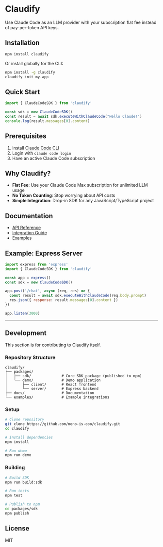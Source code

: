 # Claudify

Use Claude Code as an LLM provider with your subscription flat fee instead of pay-per-token API keys.

## Installation

```bash
npm install claudify
```

Or install globally for the CLI:
```bash
npm install -g claudify
claudify init my-app
```

## Quick Start

```javascript
import { ClaudeCodeSDK } from 'claudify'

const sdk = new ClaudeCodeSDK()
const result = await sdk.executeWithClaudeCode("Hello Claude!")
console.log(result.messages[0].content)
```

## Prerequisites

1. Install [Claude Code CLI](https://claude.ai/code)
2. Login with `claude code login`
3. Have an active Claude Code subscription

## Why Claudify?

- **Flat Fee**: Use your Claude Code Max subscription for unlimited LLM usage
- **No Token Counting**: Stop worrying about API costs
- **Simple Integration**: Drop-in SDK for any JavaScript/TypeScript project

## Documentation

- [API Reference](./docs/API_REFERENCE.md)
- [Integration Guide](./docs/LLM_INTEGRATION_GUIDE.md) 
- [Examples](./examples/)

## Example: Express Server

```javascript
import express from 'express'
import { ClaudeCodeSDK } from 'claudify'

const app = express()
const sdk = new ClaudeCodeSDK()

app.post('/chat', async (req, res) => {
  const result = await sdk.executeWithClaudeCode(req.body.prompt)
  res.json({ response: result.messages[0].content })
})

app.listen(3000)
```

---

## Development

This section is for contributing to Claudify itself.

### Repository Structure

```
claudify/
├── packages/
│   ├── sdk/              # Core SDK package (published to npm)
│   └── demo/             # Demo application
│       ├── client/       # React frontend
│       └── server/       # Express backend
├── docs/                 # Documentation
└── examples/             # Example integrations
```

### Setup

```bash
# Clone repository
git clone https://github.com/neno-is-ooo/claudify.git
cd claudify

# Install dependencies
npm install

# Run demo
npm run demo
```

### Building

```bash
# Build SDK
npm run build:sdk

# Run tests
npm test

# Publish to npm
cd packages/sdk
npm publish
```

## License

MIT